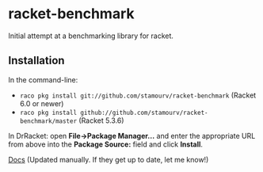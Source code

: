 racket-benchmark
================

Initial attempt at a benchmarking library for racket.

Installation
------------

In the command-line:

  * `raco pkg install git://github.com/stamourv/racket-benchmark` (Racket 6.0 or newer)
  * `raco pkg install github://github.com/stamourv/racket-benchmark/master` (Racket 5.3.6)

In DrRacket: open **File->Package Manager...** and enter the appropriate URL from above
into the **Package Source:** field and click **Install**.

[Docs](http://stamourv.github.io/racket-benchmark)
(Updated manually. If they get up to date, let me know!)
